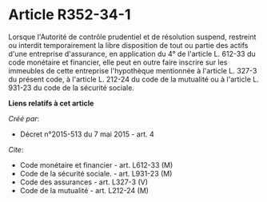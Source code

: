 # Article R352-34-1

Lorsque l'Autorité de contrôle prudentiel et de résolution suspend, restreint ou interdit temporairement la libre disposition
de tout ou partie des actifs d'une entreprise d'assurance, en application du 4° de l'article L. 612-33 du code monétaire et
financier, elle peut en outre faire inscrire sur les immeubles de cette entreprise l'hypothèque mentionnée à l'article L.
327-3 du présent code, à l'article L. 212-24 du code de la mutualité ou à l'article L. 931-23 du code de la sécurité sociale.

**Liens relatifs à cet article**

_Créé par_:

  - Décret n°2015-513 du 7 mai 2015 - art. 4

_Cite_:

  - Code monétaire et financier - art. L612-33 (M)
  - Code de la sécurité sociale. - art. L931-23 (M)
  - Code des assurances - art. L327-3 (V)
  - Code de la mutualité - art. L212-24 (M)
